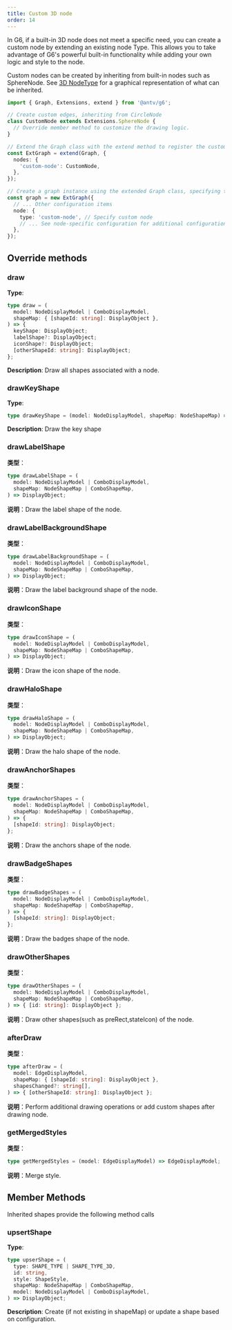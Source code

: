 ```yaml
---
title: Custom 3D node
order: 14
---
```


In G6, if a built-in 3D node does not meet a specific need, you can create a custom node by extending an existing node Type. This allows you to take advantage of G6's powerful built-in functionality while adding your own logic and style to the node.

Custom nodes can be created by inheriting from built-in nodes such as SphereNode. See [3D NodeType](/manual/customize/extension-cats#1-%E8%8A%82%E7%82%B9%E7%B1%BB%E5%9E%8Bnodes) for a graphical representation of what can be inherited.

```ts
import { Graph, Extensions, extend } from '@antv/g6';

// Create custom edges, inheriting from CircleNode
class CustomNode extends Extensions.SphereNode {
  // Override member method to customize the drawing logic.
}

// Extend the Graph class with the extend method to register the custom edge.
const ExtGraph = extend(Graph, {
  nodes: {
    'custom-node': CustomNode,
  },
});

// Create a graph instance using the extended Graph class, specifying the nodeType as a custom node
const graph = new ExtGraph({
  // ... Other configuration items
  node: {
    type: 'custom-node', // Specify custom node
    // ... See node-specific configuration for additional configuration items
  },
});
```

## Override methods

### draw

**Type**:

```ts
type draw = (
  model: NodeDisplayModel | ComboDisplayModel,
  shapeMap: { [shapeId: string]: DisplayObject },
) => {
  keyShape: DisplayObject;
  labelShape?: DisplayObject;
  iconShape?: DisplayObject;
  [otherShapeId: string]: DisplayObject;
};
```

**Description**: Draw all shapes associated with a node.

### drawKeyShape

**Type**:

```ts
type drawKeyShape = (model: NodeDisplayModel, shapeMap: NodeShapeMap) => DisplayObject;
```

**Description**: Draw the key shape

### drawLabelShape

**类型**：

```ts
type drawLabelShape = (
  model: NodeDisplayModel | ComboDisplayModel,
  shapeMap: NodeShapeMap | ComboShapeMap,
) => DisplayObject;
```

**说明**：Draw the label shape of the node.

### drawLabelBackgroundShape

**类型**：

```ts
type drawLabelBackgroundShape = (
  model: NodeDisplayModel | ComboDisplayModel,
  shapeMap: NodeShapeMap | ComboShapeMap,
) => DisplayObject;
```

**说明**：Draw the label background shape of the node.

### drawIconShape

**类型**：

```ts
type drawIconShape = (
  model: NodeDisplayModel | ComboDisplayModel,
  shapeMap: NodeShapeMap | ComboShapeMap,
) => DisplayObject;
```

**说明**：Draw the icon shape of the node.

### drawHaloShape

**类型**：

```ts
type drawHaloShape = (
  model: NodeDisplayModel | ComboDisplayModel,
  shapeMap: NodeShapeMap | ComboShapeMap,
) => DisplayObject;
```

**说明**：Draw the halo shape of the node.

### drawAnchorShapes

**类型**：

```ts
type drawAnchorShapes = (
  model: NodeDisplayModel | ComboDisplayModel,
  shapeMap: NodeShapeMap | ComboShapeMap,
) => {
  [shapeId: string]: DisplayObject;
};
```

**说明**：Draw the anchors shape of the node.

### drawBadgeShapes

**类型**：

```ts
type drawBadgeShapes = (
  model: NodeDisplayModel | ComboDisplayModel,
  shapeMap: NodeShapeMap | ComboShapeMap,
) => {
  [shapeId: string]: DisplayObject;
};
```

**说明**：Draw the badges shape of the node.

### drawOtherShapes

**类型**：

```ts
type drawOtherShapes = (
  model: NodeDisplayModel | ComboDisplayModel,
  shapeMap: NodeShapeMap | ComboShapeMap,
) => { [id: string]: DisplayObject };
```

**说明**：Draw other shapes(such as preRect,stateIcon) of the node.

### afterDraw

**类型**：

```ts
type afterDraw = (
  model: EdgeDisplayModel,
  shapeMap: { [shapeId: string]: DisplayObject },
  shapesChanged?: string[],
) => { [otherShapeId: string]: DisplayObject };
```

**说明**：Perform additional drawing operations or add custom shapes after drawing node.

### getMergedStyles

**类型**：

```ts
type getMergedStyles = (model: EdgeDisplayModel) => EdgeDisplayModel;
```

**说明**：Merge style.

## Member Methods

Inherited shapes provide the following method calls

### upsertShape

**Type**:

```ts
type upserShape = (
  type: SHAPE_TYPE | SHAPE_TYPE_3D,
  id: string,
  style: ShapeStyle,
  shapeMap: NodeShapeMap | ComboShapeMap,
  model: NodeDisplayModel | ComboDisplayModel,
) => DisplayObject;
```

**Description**: Create (if not existing in shapeMap) or update a shape based on configuration.
